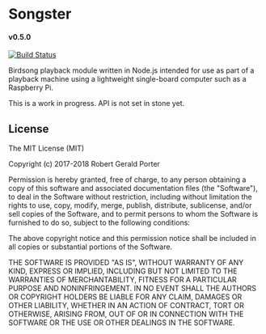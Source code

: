 # Songster
#### v0.5.0
[![Build Status](https://travis-ci.org/rgeraldporter/songster.svg?branch=master)](https://travis-ci.org/rgeraldporter/songster)

Birdsong playback module written in Node.js intended for use as part of a playback machine using a lightweight single-board computer such as a Raspberry Pi.

This is a work in progress. API is not set in stone yet.

## License

The MIT License (MIT)

Copyright (c) 2017-2018 Robert Gerald Porter

Permission is hereby granted, free of charge, to any person obtaining a copy
of this software and associated documentation files (the "Software"), to deal
in the Software without restriction, including without limitation the rights
to use, copy, modify, merge, publish, distribute, sublicense, and/or sell
copies of the Software, and to permit persons to whom the Software is
furnished to do so, subject to the following conditions:

The above copyright notice and this permission notice shall be included in
all copies or substantial portions of the Software.

THE SOFTWARE IS PROVIDED "AS IS", WITHOUT WARRANTY OF ANY KIND, EXPRESS OR
IMPLIED, INCLUDING BUT NOT LIMITED TO THE WARRANTIES OF MERCHANTABILITY,
FITNESS FOR A PARTICULAR PURPOSE AND NONINFRINGEMENT. IN NO EVENT SHALL THE
AUTHORS OR COPYRIGHT HOLDERS BE LIABLE FOR ANY CLAIM, DAMAGES OR OTHER
LIABILITY, WHETHER IN AN ACTION OF CONTRACT, TORT OR OTHERWISE, ARISING FROM,
OUT OF OR IN CONNECTION WITH THE SOFTWARE OR THE USE OR OTHER DEALINGS IN
THE SOFTWARE.
